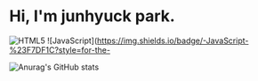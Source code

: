 

# Hi, I'm junhyuck park.

![HTML5](https://img.shields.io/badge/-HTML5-F05032?style=for-the-badge&logo=html5&logoColor=ffffff)
![JavaScript](https://img.shields.io/badge/-JavaScript-%23F7DF1C?style=for-the-

![Anurag's GitHub stats](https://github-readme-stats.vercel.app/api?username=wnsgur1855&show_icons=true&theme=radical)
